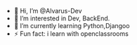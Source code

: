 - 👋 Hi, I’m @Alvarus-Dev
- 👀 I’m interested in Dev, BackEnd.
- 🌱 I’m currently learning Python,Djangoo
- ⚡ Fun fact: i learn with openclassrooms

<!---
Alvarus-Dev/Alvarus-Dev is a ✨ special ✨ repository because its `README.md` (this file) appears on your GitHub profile.
You can click the Preview link to take a look at your changes.
--->
